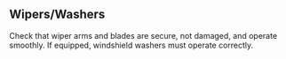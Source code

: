 ## Wipers/Washers
Check that wiper arms and blades are secure, not damaged, and operate smoothly. If equipped, windshield washers must operate correctly.